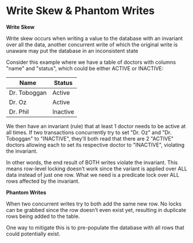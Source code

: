 # Write Skew & Phantom Writes

**Write Skew**

Write skew occurs when writing a value to the database with an invariant over all the data, another concurrent write of which the original write is unaware may put the database in an inconsistent state

Consider this example where we have a table of doctors with columns "name" and "status", which could be either ACTIVE or INACTIVE:

| Name         | Status   |
| ------------ | -------- |
| Dr. Toboggan | Active   |
| Dr. Oz       | Active   |
| Dr. Phil     | Inactive |

We then have an invariant (rule) that at least 1 doctor needs to be active at all times. If two transactions concurrently try to set "Dr. Oz" and "Dr. Toboggan" to "INACTIVE", they'll both read that there are 2 "ACTIVE" doctors allowing each to set its respective doctor to "INACTIVE", violating the invariant.

In other words, the end result of BOTH writes violate the invariant. This means row-level locking doesn’t work since the variant is applied over ALL data instead of just one row. What we need is a predicate lock over ALL rows affected by the invariant.

**Phantom Writes**

When two concurrent writes try to both add the same new row. No locks can be grabbed since the row doesn’t even exist yet, resulting in duplicate rows being added to the table.

One way to mitigate this is to pre-populate the database with all rows that could potentially exist.
